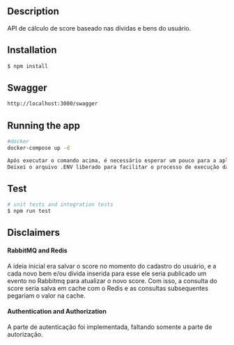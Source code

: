 ## Description

API de cálculo de score baseado nas dívidas e bens do usuário.

## Installation

```bash
$ npm install
```

## Swagger

```bash
http://localhost:3000/swagger
```

## Running the app

```bash
#docker
docker-compose up -d

Após executar o comando acima, é necessário esperar um pouco para a aplicação subir por completo no docker.
Deixei o arquivo .ENV liberado para facilitar o processo de execução da aplicação. 
```

## Test

```bash
# unit tests and integration tests
$ npm run test
```

## Disclaimers

#### RabbitMQ and Redis 

A ideia inicial era salvar o score no momento do cadastro do usuário, e a cada novo bem e/ou dívida inserida para esse ele seria publicado um evento no Rabbitmq para atualizar o novo score. Com isso, a consulta do score seria salva em cache com o Redis e as consultas subsequentes pegariam o valor na cache.

#### Authentication and Authorization

A parte de autenticação foi implementada, faltando somente a parte de autorização.
